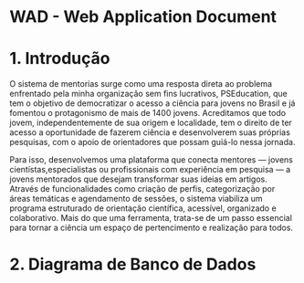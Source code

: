 # WAD - Web Application Document

# <a name="c1"></a>1. Introdução
O sistema de mentorias surge como uma resposta direta ao problema enfrentado pela minha organização sem fins lucrativos, PSEducation, que tem o objetivo de democratizar o acesso a ciência para jovens no Brasil e já fomentou o protagonismo de mais de 1400 jovens. Acreditamos que todo jovem, independentemente de sua origem e localidade, tem o direito de ter acesso a oportunidade de fazerem ciência e desenvolverem suas próprias pesquisas, com o apoio de orientadores que possam guiá-lo nessa jornada. <br>

Para isso, desenvolvemos uma plataforma que conecta mentores — jovens cientístas,especialistas ou profissionais com experiência em pesquisa — a jovens mentorados que desejam transformar suas ideias em artigos. Através de funcionalidades como criação de perfis, categorização por áreas temáticas e agendamento de sessões, o sistema viabiliza um programa estruturado de orientação científica, acessível, organizado e colaborativo. Mais do que uma ferramenta, trata-se de um passo essencial para tornar a ciência um espaço de pertencimento e realização para todos.

# <a name="c2"></a>2. Diagrama de Banco de Dados